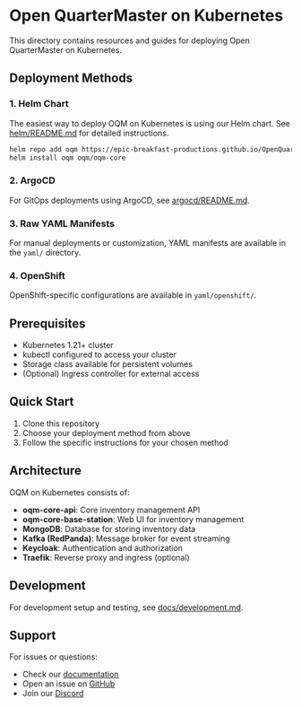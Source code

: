 # Open QuarterMaster on Kubernetes

This directory contains resources and guides for deploying Open QuarterMaster on Kubernetes.

## Deployment Methods

### 1. Helm Chart
The easiest way to deploy OQM on Kubernetes is using our Helm chart. See [helm/README.md](helm/README.md) for detailed instructions.

```bash
helm repo add oqm https://epic-breakfast-productions.github.io/OpenQuarterMaster/helm/
helm install oqm oqm/oqm-core
```

### 2. ArgoCD
For GitOps deployments using ArgoCD, see [argocd/README.md](argocd/README.md).

### 3. Raw YAML Manifests
For manual deployments or customization, YAML manifests are available in the `yaml/` directory.

### 4. OpenShift
OpenShift-specific configurations are available in `yaml/openshift/`.

## Prerequisites

- Kubernetes 1.21+ cluster
- kubectl configured to access your cluster
- Storage class available for persistent volumes
- (Optional) Ingress controller for external access

## Quick Start

1. Clone this repository
2. Choose your deployment method from above
3. Follow the specific instructions for your chosen method

## Architecture

OQM on Kubernetes consists of:
- **oqm-core-api**: Core inventory management API
- **oqm-core-base-station**: Web UI for inventory management
- **MongoDB**: Database for storing inventory data
- **Kafka (RedPanda)**: Message broker for event streaming
- **Keycloak**: Authentication and authorization
- **Traefik**: Reverse proxy and ingress (optional)

## Development

For development setup and testing, see [docs/development.md](docs/development.md).

## Support

For issues or questions:
- Check our [documentation](../../README.md)
- Open an issue on [GitHub](https://github.com/Epic-Breakfast-Productions/OpenQuarterMaster/issues)
- Join our [Discord](https://discord.gg/cpcVh6SyNn)